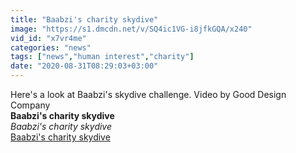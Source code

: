 ```yaml
---
title: "Baabzi's charity skydive"
image: "https://s1.dmcdn.net/v/SQ4ic1VG-i8jfkGQA/x240"
vid_id: "x7vr4me"
categories: "news"
tags: ["news","human interest","charity"]
date: "2020-08-31T08:29:03+03:00"
---
```

Here's a look at Baabzi's skydive challenge. Video by Good Design Company<br><b>Baabzi's charity skydive</b><br> <i>Baabzi's charity skydive</i><br> <u>Baabzi's charity skydive</u>
